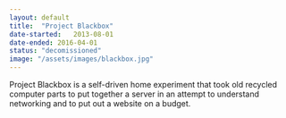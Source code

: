```yaml
---
layout: default
title:  "Project Blackbox"
date-started:   2013-08-01
date-ended: 2016-04-01
status: "decomissioned"
image: "/assets/images/blackbox.jpg"
---
```

Project Blackbox is a self-driven home experiment that took old recycled computer parts to put together a server in an attempt to understand networking and to put out a website on a budget. 

